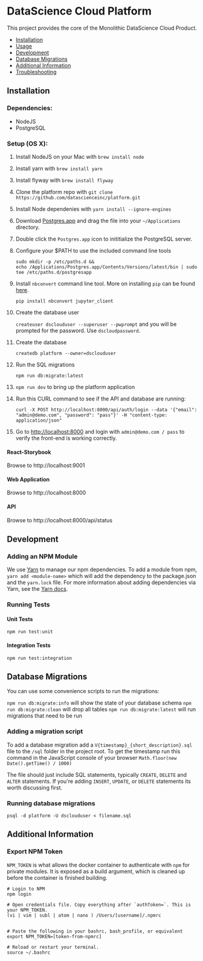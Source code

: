 # DataScience Cloud Platform

This project provides the core of the Monolithic DataScience Cloud Product.

- [Installation](#installation)
- [Usage](#usage)
- [Development](#development)
- [Database Migrations](#database-migrations)
- [Additional Information](#additional-information)
- [Troubleshooting](#troubleshooting)

## Installation

### Dependencies:

- NodeJS
- PostgreSQL

### Setup (OS X):
1. Install NodeJS on your Mac with `brew install node`
1. Install yarn with `brew install yarn`
1. Install flyway with `brew install flyway`
1. Clone the platform repo with `git clone https://github.com/datascienceinc/platform.git`
1. Install Node dependenies with `yarn install --ignore-engines`
1. Download [Postgres.app](https://postgresapp.com) and drag the file into your `~/Applications` directory.
1. Double click the `Postgres.app` icon to inititialize the PostgreSQL server.
1. Configure your $PATH to use the included command line tools
	```
	sudo mkdir -p /etc/paths.d &&
	echo /Applications/Postgres.app/Contents/Versions/latest/bin | sudo tee /etc/paths.d/postgresapp

	```

1. Install `nbconvert` command line tool. More on installing `pip` can be found [here](https://pip.pypa.io/en/stable/installing/).

   `pip install nbconvert jupyter_client`

1. Create the database user

	`createuser dsclouduser --superuser --pwprompt` and you will be prompted for the password. Use `dscloudpassword`.

1. Create the database

	`createdb platform --owner=dsclouduser`

1. Run the SQL migrations

	`npm run db:migrate:latest`

1. `npm run dev` to bring up the platform application

1. Run this CURL command to see if the API and database are running:

	`curl -X POST http://localhost:8000/api/auth/login --data '{"email": "admin@demo.com", "password": "pass"}' -H "content-type: application/json"`

1. Go to [http://localhost:8000](http://localhost:8000) and login with `admin@demo.com / pass` to verify the front-end is working correctly.

#### React-Storybook
Browse to http://localhost:9001

#### Web Application
Browse to http://localhost:8000

#### API
Browse to http://localhost:8000/api/status

## Development

### Adding an NPM Module

We use [Yarn](https://yarnpkg.com/en/docs/cli/) to manage our npm dependencies. To add a module from npm, `yarn add <module-name>` which will add the dependency to the
package.json and the `yarn.lock` file. For more information about adding dependencies via Yarn, see the [Yarn docs](https://yarnpkg.com/en/docs/cli/add).

### Running Tests

#### Unit Tests

    npm run test:unit

#### Integration Tests

    npm run test:integration

## Database Migrations

You can use some convenience scripts to run the migrations:

`npm run db:migrate:info` will show the state of your database schema
`npm run db:migrate:clean` will drop all tables
`npm run db:migrate:latest` will run  migrations that need to be run

### Adding a migration script

To add a database migration add a `V{timestamp}_{short_description}.sql` file to the `/sql` folder in the project root. To get the timestamp run this command in the JavaScript console of your browser `Math.floor(new Date().getTime() / 1000)`

The file should just include SQL statements, typically `CREATE`, `DELETE` and `ALTER` statements.  If you're adding `INSERT`, `UPDATE`, or `DELETE` statements its worth discussing first.

### Running database migrations

`psql -d platform -U dsclouduser < filename.sql`

## Additional Information

### Export NPM Token

`NPM_TOKEN` is what allows the docker container to authenticate with `npm` for private modules. It is exposed as a build argument, which is cleaned up before the container is finished building.

    # Login to NPM
    npm login

    # Open credentials file. Copy everything after `authToken=`. This is your NPM_TOKEN.
    (vi | vim | subl | atom | nano ) /Users/[username]/.npmrc


    # Paste the following in your bashrc, bash_profile, or equivalent
    export NPM_TOKEN=[token-from-npmrc]

    # Reload or restart your terminal.
    source ~/.bashrc
